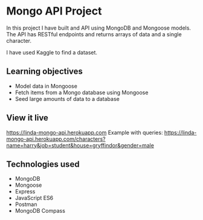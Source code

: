 # Mongo API Project

In this project I have built and API using MongoDB and Mongoose models. The API has RESTful endpoints and returns arrays of data and a single character. 

I have used Kaggle to find a dataset.

## Learning objectives
- Model data in Mongoose
- Fetch items from a Mongo database using Mongoose
- Seed large amounts of data to a database

## View it live

https://linda-mongo-api.herokuapp.com
Example with queries: 
https://linda-mongo-api.herokuapp.com/characters?name=harry&job=student&house=gryffindor&gender=male  

## Technologies used
- MongoDB
- Mongoose
- Express
- JavaScript ES6
- Postman 
- MongoDB Compass